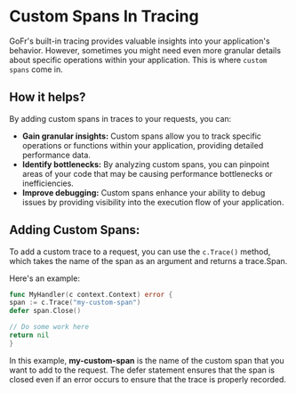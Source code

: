 # Custom Spans In Tracing

GoFr's built-in tracing provides valuable insights into your application's behavior. However, sometimes you might need 
even more granular details about specific operations within your application. This is where `custom spans` come in.

## How it helps?
By adding custom spans in traces to your requests, you can:

- **Gain granular insights:** Custom spans allow you to track specific operations or functions within your application, 
     providing detailed performance data.
- **Identify bottlenecks:** By analyzing custom spans, you can pinpoint areas of your code that may be causing 
      performance bottlenecks or inefficiencies.
- **Improve debugging:** Custom spans enhance your ability to debug issues by providing visibility into the execution 
      flow of your application.

## Adding Custom Spans:

To add a custom trace to a request, you can use the `c.Trace()` method, which takes the name of the span as an argument 
and returns a trace.Span. 

Here's an example:

```go
func MyHandler(c context.Context) error {
span := c.Trace("my-custom-span")
defer span.Close()

// Do some work here
return nil
}
```

In this example, **my-custom-span** is the name of the custom span that you want to add to the request.
The defer statement ensures that the span is closed even if an error occurs to ensure that the trace is properly recorded.



